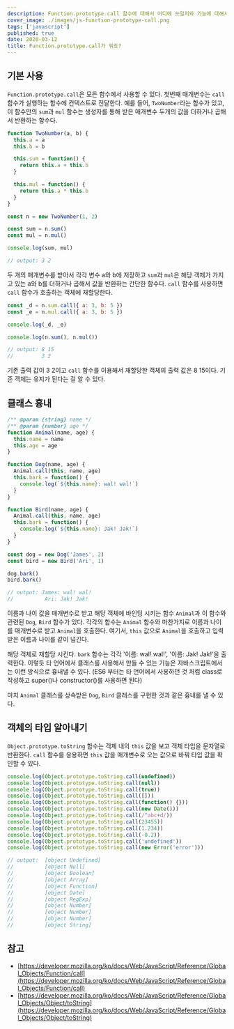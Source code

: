 ```yaml
---
description: Function.prototype.call 함수에 대해서 어디에 쓰일지와 기능에 대해서 알아보고 사용해보기
cover_image: ./images/js-function-prototype-call.png
tags: ['javascript']
published: true
date: 2020-03-12
title: Function.prototype.call가 뭐죠?
---
```


## 기본 사용

`Function.prototype.call`은 모든 함수에서 사용할 수 있다. 첫번째 매개변수는 `call` 함수가 실행하는 함수에 컨텍스트로 전달한다. 예를 들어, `TwoNumber`라는 함수가 있고, 이 함수안의 `sum`과 `mul` 함수는 생성자를 통해 받은 매개변수 두개의 값을 더하거나 곱해서 반환하는 함수다.

```js
function TwoNumber(a, b) {
  this.a = a
  this.b = b

  this.sum = function() {
    return this.a + this.b
  }

  this.mul = function() {
    return this.a * this.b
  }
}

const n = new TwoNumber(1, 2)

const sum = n.sum()
const mul = n.mul()

console.log(sum, mul)

// output: 3 2
```

두 개의 매개변수를 받아서 각각 변수 a와 b에 저장하고 `sum`과 `mul`은 해당 객체가 가지고 있는 a와 b를 더하거나 곱해서 값을 반환하는 간단한 함수다. `call` 함수를 사용하면 `call` 함수가 호출하는 객체에 재할당한다.

```js
const _d = n.sum.call({ a: 3, b: 5 })
const _e = n.mul.call({ a: 3, b: 5 })

console.log(_d, _e)

console.log(n.sum(), n.mul())

// output: 8 15
//         3 2
```

기존 출력 값이 3 2이고 `call` 함수를 이용해서 재할당한 객체의 출력 값은 8 15이다. 기존 객체는 유지가 된다는 걸 알 수 있다.

## 클래스 흉내

```js
/** @param {string} name */
/** @param {number} age */
function Animal(name, age) {
  this.name = name
  this.age = age
}

function Dog(name, age) {
  Animal.call(this, name, age)
  this.bark = function() {
    console.log(`${this.name}: wal! wal!`)
  }
}

function Bird(name, age) {
  Animal.call(this, name, age)
  this.bark = function() {
    console.log(`${this.name}: Jak! Jak!`)
  }
}

const dog = new Dog('James', 2)
const bird = new Bird('Ari', 1)

dog.bark()
bird.bark()

// output: James: wal! wal!
//          Ari: Jak! Jak!
```

이름과 나이 값을 매개변수로 받고 해당 객체에 바인딩 시키는 함수 `Animal`과 이 함수와 관련된 `Dog`, `Bird` 함수가 있다. 각각의 함수는 `Animal` 함수와 마찬가지로 이름과 나이를 매개변수로 받고 `Animal`을 호출한다. 여기서, `this` 값으로 `Animal`을 호출하고 입력받은 이름과 나이를 같이 넘긴다.

해당 객체로 재할당 시킨다. `bark` 함수는 각각 '이름: wal! wal!', '이름: Jak! Jak!'을 출력한다. 이렇듯 타 언어에서 클래스를 사용해서 만들 수 있는 기능은 자바스크립트에서는 이런 방식으로 흉내낼 수 있다. (ES6 부터는 타 언어에서 사용하던 것 처럼 class로 작성하고 super()나 constructor()를 사용하면 된다)

마치 `Animal` 클래스를 상속받은 `Dog`, `Bird` 클래스를 구현한 것과 같은 흉내를 낼 수 있다.

## 객체의 타입 알아내기

`Object.prototype.toString` 함수는 객체 내의 `this` 값을 보고 객체 타입을 문자열로 반환한다. `call` 함수를 응용하면 `this` 값을 매개변수로 오는 값으로 바꿔 타입 값을 확인할 수 있다.

```js
console.log(Object.prototype.toString.call(undefined))
console.log(Object.prototype.toString.call(null))
console.log(Object.prototype.toString.call(true))
console.log(Object.prototype.toString.call([]))
console.log(Object.prototype.toString.call(function() {}))
console.log(Object.prototype.toString.call(new Date()))
console.log(Object.prototype.toString.call(/^abc+d/))
console.log(Object.prototype.toString.call(23455))
console.log(Object.prototype.toString.call(1.234))
console.log(Object.prototype.toString.call(-0.2))
console.log(Object.prototype.toString.call('undefined'))
console.log(Object.prototype.toString.call(new Error('error')))

// output:  [object Undefined]
//          [object Null]
//          [object Boolean]
//          [object Array]
//          [object Function]
//          [object Date]
//          [object RegExp]
//          [object Number]
//          [object Number]
//          [object Number]
//          [object String]
```

## 참고

- [https://developer.mozilla.org/ko/docs/Web/JavaScript/Reference/Global_Objects/Function/call](https://developer.mozilla.org/ko/docs/Web/JavaScript/Reference/Global_Objects/Function/call)
- [https://developer.mozilla.org/ko/docs/Web/JavaScript/Reference/Global_Objects/Object/toString](https://developer.mozilla.org/ko/docs/Web/JavaScript/Reference/Global_Objects/Object/toString)
